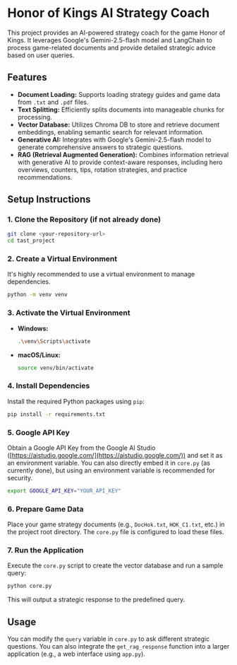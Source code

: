 # Honor of Kings AI Strategy Coach

This project provides an AI-powered strategy coach for the game Honor of Kings. It leverages Google's Gemini-2.5-flash model and LangChain to process game-related documents and provide detailed strategic advice based on user queries.

## Features

*   **Document Loading:** Supports loading strategy guides and game data from `.txt` and `.pdf` files.
*   **Text Splitting:** Efficiently splits documents into manageable chunks for processing.
*   **Vector Database:** Utilizes Chroma DB to store and retrieve document embeddings, enabling semantic search for relevant information.
*   **Generative AI:** Integrates with Google's Gemini-2.5-flash model to generate comprehensive answers to strategic questions.
*   **RAG (Retrieval Augmented Generation):** Combines information retrieval with generative AI to provide context-aware responses, including hero overviews, counters, tips, rotation strategies, and practice recommendations.

## Setup Instructions

### 1. Clone the Repository (if not already done)

```bash
git clone <your-repository-url>
cd tast_project
```

### 2. Create a Virtual Environment

It's highly recommended to use a virtual environment to manage dependencies.

```bash
python -m venv venv
```

### 3. Activate the Virtual Environment

*   **Windows:**
    ```bash
    .\venv\Scripts\activate
    ```
*   **macOS/Linux:**
    ```bash
    source venv/bin/activate
    ```

### 4. Install Dependencies

Install the required Python packages using `pip`:

```bash
pip install -r requirements.txt
```

### 5. Google API Key

Obtain a Google API Key from the Google AI Studio ([https://aistudio.google.com/](https://aistudio.google.com/)) and set it as an environment variable. You can also directly embed it in `core.py` (as currently done), but using an environment variable is recommended for security.

```bash
export GOOGLE_API_KEY="YOUR_API_KEY"
```

### 6. Prepare Game Data

Place your game strategy documents (e.g., `DocHok.txt`, `HOK_C1.txt`, etc.) in the project root directory. The `core.py` file is configured to load these files.

### 7. Run the Application

Execute the `core.py` script to create the vector database and run a sample query:

```bash
python core.py
```

This will output a strategic response to the predefined query.

## Usage

You can modify the `query` variable in `core.py` to ask different strategic questions. You can also integrate the `get_rag_response` function into a larger application (e.g., a web interface using `app.py`).
